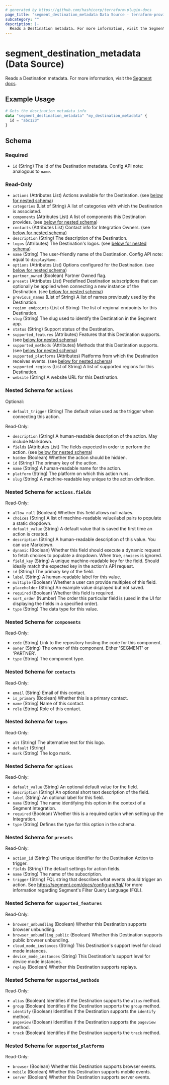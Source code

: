 ```yaml
---
# generated by https://github.com/hashicorp/terraform-plugin-docs
page_title: "segment_destination_metadata Data Source - terraform-provider-segment"
subcategory: ""
description: |-
  Reads a Destination metadata. For more information, visit the Segment docs https://segment.com/docs/connections/destinations/catalog/.
---
```


# segment_destination_metadata (Data Source)

Reads a Destination metadata. For more information, visit the [Segment docs](https://segment.com/docs/connections/destinations/catalog/).

## Example Usage

```terraform
# Gets the destination metadata info
data "segment_destination_metadata" "my_destination_metadata" {
  id = "abc123"
}
```

<!-- schema generated by tfplugindocs -->
## Schema

### Required

- `id` (String) The id of the Destination metadata. Config API note: analogous to `name`.

### Read-Only

- `actions` (Attributes List) Actions available for the Destination. (see [below for nested schema](#nestedatt--actions))
- `categories` (List of String) A list of categories with which the Destination is associated.
- `components` (Attributes List) A list of components this Destination provides. (see [below for nested schema](#nestedatt--components))
- `contacts` (Attributes List) Contact info for Integration Owners. (see [below for nested schema](#nestedatt--contacts))
- `description` (String) The description of the Destination.
- `logos` (Attributes) The Destination's logos. (see [below for nested schema](#nestedatt--logos))
- `name` (String) The user-friendly name of the Destination. Config API note: equal to `displayName`.
- `options` (Attributes List) Options configured for the Destination. (see [below for nested schema](#nestedatt--options))
- `partner_owned` (Boolean) Partner Owned flag.
- `presets` (Attributes List) Predefined Destination subscriptions that can optionally be applied when connecting a new instance of the Destination. (see [below for nested schema](#nestedatt--presets))
- `previous_names` (List of String) A list of names previously used by the Destination.
- `region_endpoints` (List of String) The list of regional endpoints for this Destination.
- `slug` (String) The slug used to identify the Destination in the Segment app.
- `status` (String) Support status of the Destination.
- `supported_features` (Attributes) Features that this Destination supports. (see [below for nested schema](#nestedatt--supported_features))
- `supported_methods` (Attributes) Methods that this Destination supports. (see [below for nested schema](#nestedatt--supported_methods))
- `supported_platforms` (Attributes) Platforms from which the Destination receives events. (see [below for nested schema](#nestedatt--supported_platforms))
- `supported_regions` (List of String) A list of supported regions for this Destination.
- `website` (String) A website URL for this Destination.

<a id="nestedatt--actions"></a>
### Nested Schema for `actions`

Optional:

- `default_trigger` (String) The default value used as the trigger when connecting this action.

Read-Only:

- `description` (String) A human-readable description of the action. May include Markdown.
- `fields` (Attributes List) The fields expected in order to perform the action. (see [below for nested schema](#nestedatt--actions--fields))
- `hidden` (Boolean) Whether the action should be hidden.
- `id` (String) The primary key of the action.
- `name` (String) A human-readable name for the action.
- `platform` (String) The platform on which this action runs.
- `slug` (String) A machine-readable key unique to the action definition.

<a id="nestedatt--actions--fields"></a>
### Nested Schema for `actions.fields`

Read-Only:

- `allow_null` (Boolean) Whether this field allows null values.
- `choices` (String) A list of machine-readable value/label pairs to populate a static dropdown.
- `default_value` (String) A default value that is saved the first time an action is created.
- `description` (String) A human-readable description of this value. You can use Markdown.
- `dynamic` (Boolean) Whether this field should execute a dynamic request to fetch choices to populate a dropdown. When true, `choices` is ignored.
- `field_key` (String) A unique machine-readable key for the field. Should ideally match the expected key in the action's API request.
- `id` (String) The primary key of the field.
- `label` (String) A human-readable label for this value.
- `multiple` (Boolean) Whether a user can provide multiples of this field.
- `placeholder` (String) An example value displayed but not saved.
- `required` (Boolean) Whether this field is required.
- `sort_order` (Number) The order this particular field is (used in the UI for displaying the fields in a specified order).
- `type` (String) The data type for this value.



<a id="nestedatt--components"></a>
### Nested Schema for `components`

Read-Only:

- `code` (String) Link to the repository hosting the code for this component.
- `owner` (String) The owner of this component. Either 'SEGMENT' or 'PARTNER'.
- `type` (String) The component type.


<a id="nestedatt--contacts"></a>
### Nested Schema for `contacts`

Read-Only:

- `email` (String) Email of this contact.
- `is_primary` (Boolean) Whether this is a primary contact.
- `name` (String) Name of this contact.
- `role` (String) Role of this contact.


<a id="nestedatt--logos"></a>
### Nested Schema for `logos`

Read-Only:

- `alt` (String) The alternative text for this logo.
- `default` (String)
- `mark` (String) The logo mark.


<a id="nestedatt--options"></a>
### Nested Schema for `options`

Read-Only:

- `default_value` (String) An optional default value for the field.
- `description` (String) An optional short text description of the field.
- `label` (String) An optional label for this field.
- `name` (String) The name identifying this option in the context of a Segment Integration.
- `required` (Boolean) Whether this is a required option when setting up the Integration.
- `type` (String) Defines the type for this option in the schema.


<a id="nestedatt--presets"></a>
### Nested Schema for `presets`

Read-Only:

- `action_id` (String) The unique identifier for the Destination Action to trigger.
- `fields` (String) The default settings for action fields.
- `name` (String) The name of the subscription.
- `trigger` (String) FQL string that describes what events should trigger an action. See https://segment.com/docs/config-api/fql/ for more information regarding Segment's Filter Query Language (FQL).


<a id="nestedatt--supported_features"></a>
### Nested Schema for `supported_features`

Read-Only:

- `browser_unbundling` (Boolean) Whether this Destination supports browser unbundling.
- `browser_unbundling_public` (Boolean) Whether this Destination supports public browser unbundling.
- `cloud_mode_instances` (String) This Destination's support level for cloud mode instances.
- `device_mode_instances` (String) This Destination's support level for device mode instances.
- `replay` (Boolean) Whether this Destination supports replays.


<a id="nestedatt--supported_methods"></a>
### Nested Schema for `supported_methods`

Read-Only:

- `alias` (Boolean) Identifies if the Destination supports the `alias` method.
- `group` (Boolean) Identifies if the Destination supports the `group` method.
- `identify` (Boolean) Identifies if the Destination supports the `identify` method.
- `pageview` (Boolean) Identifies if the Destination supports the `pageview` method.
- `track` (Boolean) Identifies if the Destination supports the `track` method.


<a id="nestedatt--supported_platforms"></a>
### Nested Schema for `supported_platforms`

Read-Only:

- `browser` (Boolean) Whether this Destination supports browser events.
- `mobile` (Boolean) Whether this Destination supports mobile events.
- `server` (Boolean) Whether this Destination supports server events.
